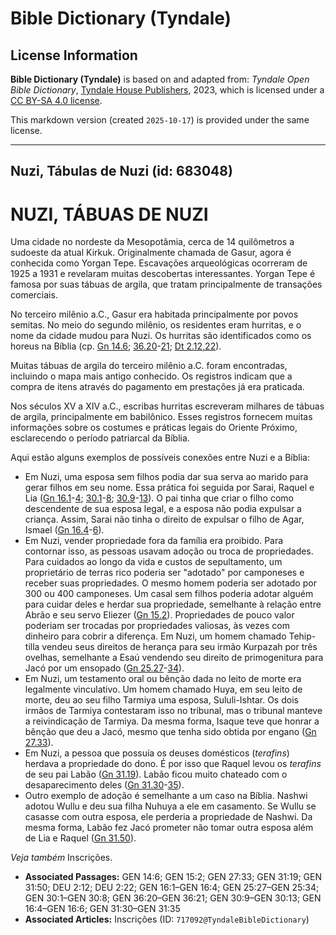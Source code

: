 # Bible Dictionary (Tyndale)

## License Information

**Bible Dictionary (Tyndale)** is based on and adapted from: _Tyndale Open Bible Dictionary_, [Tyndale House Publishers](https://tyndaleopenresources.com/), 2023, which is licensed under a [CC BY-SA 4.0 license](https://creativecommons.org/licenses/by-sa/4.0/legalcode.en).

This markdown version (created `2025-10-17`) is provided under the same license.



--------------------------------

## Nuzi, Tábulas de Nuzi (id: 683048)

NUZI, TÁBUAS DE NUZI
====================

Uma cidade no nordeste da Mesopotâmia, cerca de 14 quilômetros a sudoeste da atual Kirkuk. Originalmente chamada de Gasur, agora é conhecida como Yorgan Tepe. Escavações arqueológicas ocorreram de 1925 a 1931 e revelaram muitas descobertas interessantes. Yorgan Tepe é famosa por suas tábuas de argila, que tratam principalmente de transações comerciais.

No terceiro milênio a.C., Gasur era habitada principalmente por povos semitas. No meio do segundo milênio, os residentes eram hurritas, e o nome da cidade mudou para Nuzi. Os hurritas são identificados como os horeus na Bíblia (cp. [Gn 14\.6](https://ref.ly/Gen14:6); [36\.20](https://ref.ly/Gen36:20-Gen36:21)\-[21](https://ref.ly/Gen36:20-Gen36:21); [Dt 2\.12,22](https://ref.ly/Deut2:12,Deut2:22)).

Muitas tábuas de argila do terceiro milênio a.C. foram encontradas, incluindo o mapa mais antigo conhecido. Os registros indicam que a compra de itens através do pagamento em prestações já era praticada.

Nos séculos XV a XIV a.C., escribas hurritas escreveram milhares de tábuas de argila, principalmente em babilônico. Esses registros fornecem muitas informações sobre os costumes e práticas legais do Oriente Próximo, esclarecendo o período patriarcal da Bíblia.

Aqui estão alguns exemplos de possíveis conexões entre Nuzi e a Bíblia:

* Em Nuzi, uma esposa sem filhos podia dar sua serva ao marido para gerar filhos em seu nome. Essa prática foi seguida por Sarai, Raquel e Lia ([Gn 16\.1](https://ref.ly/Gen16:1-Gen16:4)\-[4](https://ref.ly/Gen16:1-Gen16:4); [30\.1](https://ref.ly/Gen30:1-Gen30:8)\-[8](https://ref.ly/Gen30:1-Gen30:8); [30\.9](https://ref.ly/Gen30:9-Gen30:13)\-[13](https://ref.ly/Gen30:9-Gen30:13)). O pai tinha que criar o filho como descendente de sua esposa legal, e a esposa não podia expulsar a criança. Assim, Sarai não tinha o direito de expulsar o filho de Agar, Ismael ([Gn 16\.4](https://ref.ly/Gen16:4-Gen16:6)\-[6](https://ref.ly/Gen16:4-Gen16:6)).
* Em Nuzi, vender propriedade fora da família era proibido. Para contornar isso, as pessoas usavam adoção ou troca de propriedades. Para cuidados ao longo da vida e custos de sepultamento, um proprietário de terras rico poderia ser "adotado" por camponeses e receber suas propriedades. O mesmo homem poderia ser adotado por 300 ou 400 camponeses. Um casal sem filhos poderia adotar alguém para cuidar deles e herdar sua propriedade, semelhante à relação entre Abrão e seu servo Eliezer ([Gn 15\.2](https://ref.ly/Gen15:2)). Propriedades de pouco valor poderiam ser trocadas por propriedades valiosas, às vezes com dinheiro para cobrir a diferença. Em Nuzi, um homem chamado Tehip\-tilla vendeu seus direitos de herança para seu irmão Kurpazah por três ovelhas, semelhante a Esaú vendendo seu direito de primogenitura para Jacó por um ensopado ([Gn 25\.27](https://ref.ly/Gen25:27-Gen25:34)\-[34](https://ref.ly/Gen25:27-Gen25:34)).
* Em Nuzi, um testamento oral ou bênção dada no leito de morte era legalmente vinculativo. Um homem chamado Huya, em seu leito de morte, deu ao seu filho Tarmiya uma esposa, Sululi\-Ishtar. Os dois irmãos de Tarmiya contestaram isso no tribunal, mas o tribunal manteve a reivindicação de Tarmiya. Da mesma forma, Isaque teve que honrar a bênção que deu a Jacó, mesmo que tenha sido obtida por engano ([Gn 27\.33](https://ref.ly/Gen27:33)).
* Em Nuzi, a pessoa que possuía os deuses domésticos (*terafins*) herdava a propriedade do dono. É por isso que Raquel levou os *terafins* de seu pai Labão ([Gn 31\.19](https://ref.ly/Gen31:19)). Labão ficou muito chateado com o desaparecimento deles ([Gn 31\.30](https://ref.ly/Gen31:30-Gen31:35)\-[35](https://ref.ly/Gen31:30-Gen31:35)).
* Outro exemplo de adoção é semelhante a um caso na Bíblia. Nashwi adotou Wullu e deu sua filha Nuhuya a ele em casamento. Se Wullu se casasse com outra esposa, ele perderia a propriedade de Nashwi. Da mesma forma, Labão fez Jacó prometer não tomar outra esposa além de Lia e Raquel ([Gn 31\.50](https://ref.ly/Gen31:50)).

*Veja também* Inscrições.

* **Associated Passages:** GEN 14:6; GEN 15:2; GEN 27:33; GEN 31:19; GEN 31:50; DEU 2:12; DEU 2:22; GEN 16:1–GEN 16:4; GEN 25:27–GEN 25:34; GEN 30:1–GEN 30:8; GEN 36:20–GEN 36:21; GEN 30:9–GEN 30:13; GEN 16:4–GEN 16:6; GEN 31:30–GEN 31:35
* **Associated Articles:** Inscrições (ID: `717092@TyndaleBibleDictionary`)

